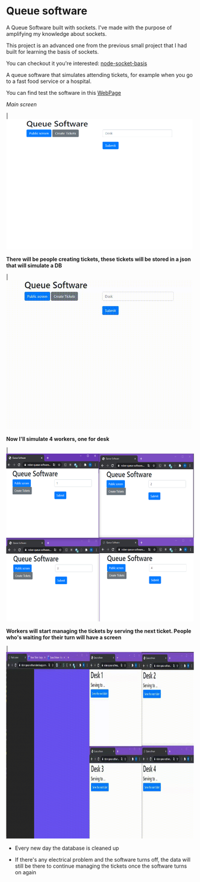 # Queue software

A Queue Software built with sockets. I've made with the purpose of amplifying my knowledge about sockets.

This project is an advanced one from the previous small project that I had built for learning the basis of sockets. 

You can checkout it you're interested:
[node-socket-basis](https://github.com/robercoding/node-socket-basis)


A queue software that simulates attending tickets, for example when you go to a fast food service or a hospital.

You can find test the software in this [WebPage](https://rober-queue-software.herokuapp.com/)

<i>Main screen</i>

| <img src="demo/main-screen.png" width="500" height="350"/>

<b>There will be people creating tickets, these tickets will be stored in a json that will simulate a DB</b>

| <img src="demo/generate-tickets.gif" width="500" height="400"/>
<br>

<b>Now I'll simulate 4 workers, one for desk</b>

| <img src="demo/workers.png" width="650" height="450"/>
<br>

<b>Workers will start managing the tickets by serving the next ticket. People who's waiting for their turn will have a screen</b>

| <img src="demo/queue-software-in-action.gif" width="1600" height="500"/>


* Every new day the database is cleaned up 

* If there's any electrical problem and the software turns off, the data will still be there to continue managing the tickets once the software turns on again
